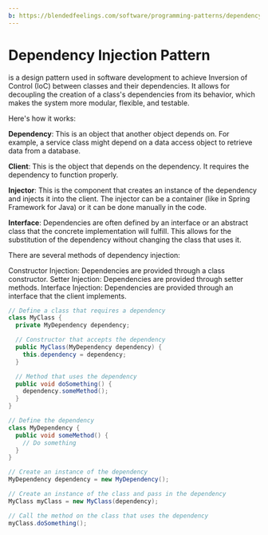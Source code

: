 ```yaml
---
b: https://blendedfeelings.com/software/programming-patterns/dependency-injection-pattern.md
---
```


# Dependency Injection Pattern
is a design pattern used in software development to achieve Inversion of Control (IoC) between classes and their dependencies. It allows for decoupling the creation of a class's dependencies from its behavior, which makes the system more modular, flexible, and testable.

Here's how it works:

**Dependency**: This is an object that another object depends on. For example, a service class might depend on a data access object to retrieve data from a database.

**Client**: This is the object that depends on the dependency. It requires the dependency to function properly.

**Injector**: This is the component that creates an instance of the dependency and injects it into the client. The injector can be a container (like in Spring Framework for Java) or it can be done manually in the code.

**Interface**: Dependencies are often defined by an interface or an abstract class that the concrete implementation will fulfill. This allows for the substitution of the dependency without changing the class that uses it.

There are several methods of dependency injection:

Constructor Injection: Dependencies are provided through a class constructor.
Setter Injection: Dependencies are provided through setter methods.
Interface Injection: Dependencies are provided through an interface that the client implements.

```java
// Define a class that requires a dependency
class MyClass {
  private MyDependency dependency;

  // Constructor that accepts the dependency
  public MyClass(MyDependency dependency) {
    this.dependency = dependency;
  }

  // Method that uses the dependency
  public void doSomething() {
    dependency.someMethod();
  }
}

// Define the dependency
class MyDependency {
  public void someMethod() {
    // Do something
  }
}

// Create an instance of the dependency
MyDependency dependency = new MyDependency();

// Create an instance of the class and pass in the dependency
MyClass myClass = new MyClass(dependency);

// Call the method on the class that uses the dependency
myClass.doSomething();

```